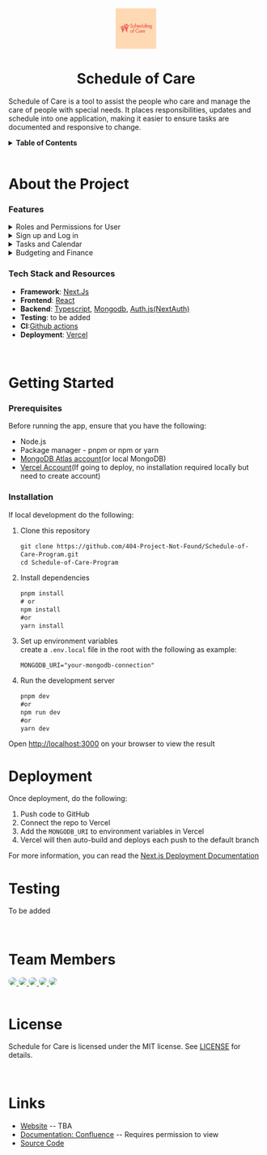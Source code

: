 <!-- I'm using template i found in github in the following link: https://github.com/othneildrew/Best-README-Template/edit/main/README.md -->

<div align="center">
    <a href="https://github.com/404-Project-Not-Found/Schedule-of-Care-Program">
        <img src="images/Logos.png" alt="Logo" width="80" height="80">
    </a>
    <h1 align="center">Schedule of Care</h1>
    <p align="left">
        Schedule of Care is a tool to assist the people who care and manage the care of people with special needs. It places responsibilities, updates and schedule into one application, making it easier to ensure tasks are documented and responsive to change.
    </p>
</div>


<!-- TABLE OF CONTENTS -->
<details>
    <summary><Strong>Table of Contents</strong></summary>
    <ol>
        <li>
            <a href="#about-the-project">About the Project</a>
            <ul>
                <li><a href="#features">Features</a></li>
                <li><a href="#tech-stack-and-resources">Tech Stack and Resources</a></li>
            </ul>
        </li>
        <li>
            <a href=#get-started>Getting Started</a>
            <ul>
                <li><a href="prerequisites">Prerequisites</a></li>
                <li><a href="installation">Installation</a></li>
            </ul>
        </li>
        <li><a href="#deployment">Deployment</a></li>
        <li><a href=#testing>Testing</a></li>
        <li><a href="#members">Team Members</a></li>
        <li><a href="#license">License</a></li>
        <li><a href="#links">Links</a></li>
    </ol>
</details>
</br>

<!-- ABOUT THE PROJECT -->
# About the Project

### Features
<details>
    <summary>Roles and Permissions for User</summary>
    <ul>
        <li>Four different users(Management/Carer/Family Member/Power of Attorney) where each users have different permissions on what they can view and edit</li>
        <li>Family Member  has highest authority, followed by Power of Attorney(POA) who fulfils the role of Family Member in situation where person of special needs/client has no family members.</li>
        <li>Family Member gives access to Management, organisations that cares for person with special needs. Management can give access to Carer, individual who takes care of the client's</li>
        <li>Family/POA can revoke Management's access and Management can revoke Carer's access, they will lose access to client's data after.</li>
    </ul>
</details>
<details>
    <summary>Sign up and Log in</summary>
    <ul>
        <li>During Sign up, each user will need to select their role between Carer/Management/Family or POA and fill in their information. For Carer and Management they will need to use their work email from the organisation</li>
        <li>Family/POA will need to approve access to allow Management to access the client's information. Management has to complete registration for the client</li>
        <li>Management will need to give access for Carer so they can view information on client</li>
        <li>Users would only need to input their email and password to log in</li>
    </ul>
</details>
<details>
    <summary>Tasks and Calendar</summary>
    <ul>
        <li>Management can add/edit/remove tasks for client, choose the frequency, its status, and category</li>
        <li>Family/POA can request for tasks to be revised or removed</li>
        <li>For repeated task, the application will automatically repeat task reminder in calendar based on information inputted by Management</li>
        <li>Carer can view task, mark task as done, add comments related to task and upload file as evidence that task has been completed</li>
        <li>Management would need to validate task based on evidence upload to verify whether task has been completed</li>
    </ul>
</details>
<details>
    <summary>Budgeting and Finance</summary>
    <ul>    
        <li>Set budget for the year, budget then can be split into categories by management. Can only be edited by Management but Family can make requests</li>
        <li>When a task that requires finance is completed, management would deduct from the budget based on how much is spent</li>
        <li>Application will record receipts for task/care items which Carer has uploaded</li>
        <li>When only a certain amount is left for a category, notification will be sent as warning</li>
    </ul>
</details>

### Tech Stack and Resources
<ul>
    <li><strong>Framework</strong>: <a href="https://nextjs.org/docs">Next.Js</a></li>
    <li><strong>Frontend</strong>: <a href="https://react.dev/learn">React</a></li>
    <li><strong>Backend</strong>: <a href="https://www.typescriptlang.org/docs/">Typescript</a>, <a href="https://www.mongodb.com/">Mongodb</a>, <a href="https://next-auth.js.org/getting-started/introduction">Auth.js(NextAuth)</a></li>
    <li><strong>Testing</strong>: to be added</li>
    <li><strong>CI</strong>:<a href="https://docs.github.com/en/actions/get-started/understand-github-actions">Github actions</a></li>
    <li><strong>Deployment</strong>: <a href="https://vercel.com/resources">Vercel</a></li>
</ul>
</br>

# Getting Started
### Prerequisites
Before running the app, ensure that you have the following:
<ul>
    <li>Node.js</li>
    <li>Package manager - pnpm or npm or yarn</li>
    <li><a href="https://www.mongodb.com/cloud/atlas/register">MongoDB Atlas account</a>(or local MongoDB)</li>
    <li><a href="https://nextjs.org/docs/app/getting-started/deploying">Vercel Account</a>(If going to deploy, no installation required locally but need to create account)</li>
</ul>

### Installation
If local development do the following:
<ol>
    <li>Clone this repository</li>
    <pre><code>git clone https://github.com/404-Project-Not-Found/Schedule-of-Care-Program.git
cd Schedule-of-Care-Program</code></pre>
    <li>Install dependencies</li>
    <pre><code>pnpm install
# or 
npm install 
#or 
yarn install</code></pre>
    <li>Set up environment variables</li>
    create a <code>.env.local</code> file in the root with the following as example:
    <pre><code>MONGODB_URI="your-mongodb-connection"</code></pre>
    <li>Run the development server</li>
    <pre><code>pnpm dev
#or
npm run dev
#or
yarn dev</code></pre>
</ol>
Open <a href="http://localhost:3000">http://localhost:3000</a> on your browser to view the result

</br>

# Deployment
Once deployment, do the following:
<ol>
    <li>Push code to GitHub</li>
    <li>Connect the repo to Vercel</li>
    <li>Add the <code>MONGODB_URI</code> to environment variables in Vercel</li>
    <li>Vercel will then auto-build and deploys each push to the default branch</li>
</ol>
For more information, you can read the <a href="https://nextjs.org/docs/app/getting-started/deploying">Next.js Deployment Documentation</a>

</br>

# Testing
To be added

</br>

# Team Members
<a href="https://github.com/dpalexander21">
<img style="border-radius: 50%;" src="https://avatars.githubusercontent.com/u/201690137?v=4" width="50px">
</a>
<a href="https://github.com/seekz39">
<img style="border-radius: 50%;" src="https://avatars.githubusercontent.com/u/224220903?v=4" width="50px">
</a>
<a href="https://github.com/vanessateoooooo">
<img style="border-radius: 50%;" src="https://avatars.githubusercontent.com/u/202028025?v=4" width="50px">
</a>
<a href="https://github.com/devniwij">
<img style="border-radius: 50%;" src="https://avatars.githubusercontent.com/u/201507161?v=4" width="50px">
</a>
<a href="https://github.com/zriz15">
<img style="border-radius: 50%;" src="https://avatars.githubusercontent.com/u/136954712?v=4" width="50px">
</a>

</br>

</br>

# License

Schedule for Care is licensed under the MIT license. See <a href="LICENSE">LICENSE</a> for details.

</br>

# Links
<ul>
    <li><a href="">Website</a> -- TBA</li>
    <li><a href="https://team404projectnotfound.atlassian.net/wiki/spaces/09ace67881cc434bab85e12ce5e340a7/overview">Documentation: Confluence</a> -- Requires permission to view</li>
    <li><a href="https://github.com/404-Project-Not-Found">Source Code</a></li>
</ul>
